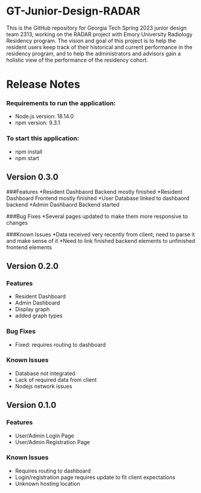 # GT-Junior-Design-RADAR
This is the GitHub repository for Georgia Tech Spring 2023 junior design team 2313, working on the RADAR project with Emory University Radiology Residency program. The vision and goal of this project is to help the resident users keep track of their historical and current performance in the residency program, and to help the administrators and advisors gain a holistic view of the performance of the residency cohort.

# Release Notes

### Requirements to run the application:
* Node.js version: 18.14.0
* npm version: 9.3.1

### To start this application:
* npm install
* npm start


## Version 0.3.0

###Features
*Resident Dashbaord Backend mostly finished
*Resident Dashboard Frontend mostly finished
*User Database linked to dashbaord backend
*Admin Dashbaord Backend started

###Bug Fixes
*Several pages updated to make them more responsive to changes

###Known Issues
*Data received very recently from client; need to parse it and make sense of it
*Need to link finished backend elements to unfinished frontend elements

## Version 0.2.0

### Features
* Resident Dashboard
* Admin Dashboard
* Display graph
* added graph types

### Bug Fixes
* Fixed: requires routing to dashboard

### Known Issues
* Database not integrated
* Lack of required data from client
* Nodejs network issues

## Version 0.1.0

### Features
* User/Admin Login Page
* User/Admin Registration Page

### Known Issues
* Requires routing to dashboard
* Login/registration page requires update to fit client expectations
* Unknown hosting location
